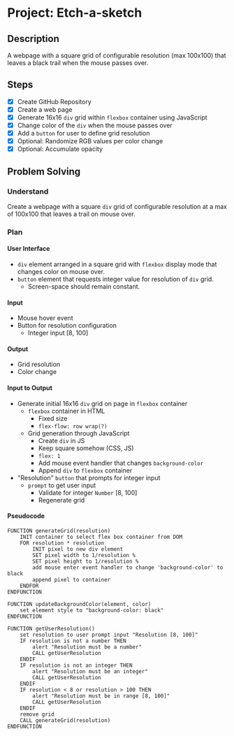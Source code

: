# Project: Etch-a-sketch

## Description

A webpage with a square grid of configurable resolution (max 100x100) that leaves a black trail when the mouse passes over.

## Steps
- [x] Create GitHub Repository
- [x] Create a web page
- [x] Generate 16x16 `div` grid within `flexbox` container using JavaScript
- [x] Change color of the `div` when the mouse passes over
- [x] Add a `button` for user to define grid resolution 
- [x] Optional: Randomize RGB values per color change
- [x] Optional: Accumulate opacity

## Problem Solving

### Understand

Create a webpage with a square `div` grid of configurable resolution at a max of 100x100 that leaves a trail on mouse over.

### Plan

#### User Interface 

- `div` element arranged in a square grid with `flexbox` display mode that changes color on mouse over.
- `button` element that requests integer value for resolution of `div` grid.
	- Screen-space should remain constant.

#### Input

- Mouse hover event
- Button for resolution configuration
	- Integer input \[8, 100]

#### Output

- Grid resolution
- Color change

#### Input to Output

- Generate initial 16x16 `div` grid on page in `flexbox` container
	- `flexbox` container in HTML
		- Fixed size
		- `flex-flow: row wrap(?)`
	- Grid generation through JavaScript
		- Create `div` in JS
		- Keep square somehow (CSS, JS)
		- `flex: 1`
		- Add mouse event handler that changes `background-color`
		- Append `div` to `flexbox` container
- "Resolution" `button` that prompts for integer input
	- `prompt` to get user input
		- Validate for integer `Number` \[8, 100]
		- Regenerate grid

#### Pseudocode

```pseudocode
FUNCTION generateGrid(resolution) 
	INIT container to select flex box container from DOM
	FOR resolution * resolution 
		INIT pixel to new div element
		SET pixel width to 1/resolution %
		SET pixel height to 1/resolution %
		add mouse enter event handler to change 'background-color' to black
		append pixel to container
	ENDFOR
ENDFUNCTION 

FUNCTION updateBackgroundColor(element, color)
	set element style to "background-color: black"
ENDFUNCTION

FUNCTION getUserResolution()
	set resolution to user prompt input "Resolution [8, 100]"
	IF resolution is not a number THEN
		alert "Resolution must be a number"
		CALL getUserResolution
	ENDIF
	IF resolution is not an integer THEN
		alert "Resolution must be an integer"
		CALL getUserResolution
	ENDIF
	IF resolution < 8 or resolution > 100 THEN
		alert "Resolution must be in range [8, 100]"
		CALL getUserResolution
	ENDIF
	remove grid
	CALL generateGrid(resolution)
ENDFUNCTION
```